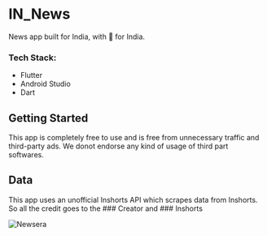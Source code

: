 # IN_News

News app built for India, with 💚 for India.

### Tech Stack:
 * Flutter
 * Android Studio
 * Dart 

## Getting Started
This app is completely free to use and is free from unnecessary traffic and third-party ads. We donot endorse any kind of usage of third part softwares.

## Data
This app uses an unofficial Inshorts API which scrapes data from Inshorts. So all the credit goes to the ### Creator and ### Inshorts

![Newsera](https://user-images.githubusercontent.com/72657275/173112185-91591f4f-e3a2-49e5-b922-bfa8bffdaf6b.png)


